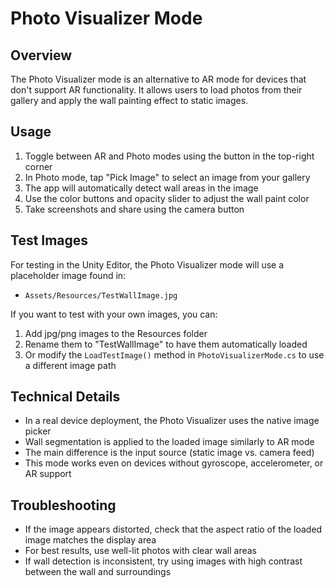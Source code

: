 # Photo Visualizer Mode

## Overview
The Photo Visualizer mode is an alternative to AR mode for devices that don't support AR functionality. It allows users to load photos from their gallery and apply the wall painting effect to static images.

## Usage
1. Toggle between AR and Photo modes using the button in the top-right corner
2. In Photo mode, tap "Pick Image" to select an image from your gallery
3. The app will automatically detect wall areas in the image
4. Use the color buttons and opacity slider to adjust the wall paint color
5. Take screenshots and share using the camera button

## Test Images
For testing in the Unity Editor, the Photo Visualizer mode will use a placeholder image found in:
- `Assets/Resources/TestWallImage.jpg`

If you want to test with your own images, you can:
1. Add jpg/png images to the Resources folder
2. Rename them to "TestWallImage" to have them automatically loaded
3. Or modify the `LoadTestImage()` method in `PhotoVisualizerMode.cs` to use a different image path

## Technical Details
- In a real device deployment, the Photo Visualizer uses the native image picker
- Wall segmentation is applied to the loaded image similarly to AR mode
- The main difference is the input source (static image vs. camera feed)
- This mode works even on devices without gyroscope, accelerometer, or AR support

## Troubleshooting
- If the image appears distorted, check that the aspect ratio of the loaded image matches the display area
- For best results, use well-lit photos with clear wall areas
- If wall detection is inconsistent, try using images with high contrast between the wall and surroundings 
